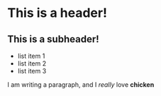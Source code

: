 # This is a header!
## This is a subheader!

- list item 1
- list item 2
- list item 3

I am writing a paragraph, and I *really* love **chicken**
